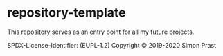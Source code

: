 # repository-template

This repository serves as an entry point for all my future projects.

SPDX-License-Identifier: (EUPL-1.2)
Copyright © 2019-2020 Simon Prast
